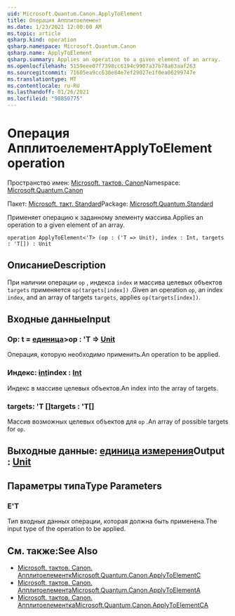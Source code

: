```yaml
---
uid: Microsoft.Quantum.Canon.ApplyToElement
title: Операция Апплитоелемент
ms.date: 1/23/2021 12:00:00 AM
ms.topic: article
qsharp.kind: operation
qsharp.namespace: Microsoft.Quantum.Canon
qsharp.name: ApplyToElement
qsharp.summary: Applies an operation to a given element of an array.
ms.openlocfilehash: 5159eee07f7398cc6194c9907a37b78a63aaf263
ms.sourcegitcommit: 71605ea9cc630e84e7ef29027e1f0ea06299747e
ms.translationtype: MT
ms.contentlocale: ru-RU
ms.lasthandoff: 01/26/2021
ms.locfileid: "98850775"
---
```

# <a name="applytoelement-operation"></a><span data-ttu-id="078f4-102">Операция Апплитоелемент</span><span class="sxs-lookup"><span data-stu-id="078f4-102">ApplyToElement operation</span></span>

<span data-ttu-id="078f4-103">Пространство имен: [Microsoft. тактов. Canon](xref:Microsoft.Quantum.Canon)</span><span class="sxs-lookup"><span data-stu-id="078f4-103">Namespace: [Microsoft.Quantum.Canon](xref:Microsoft.Quantum.Canon)</span></span>

<span data-ttu-id="078f4-104">Пакет: [Microsoft. такт. Standard](https://nuget.org/packages/Microsoft.Quantum.Standard)</span><span class="sxs-lookup"><span data-stu-id="078f4-104">Package: [Microsoft.Quantum.Standard](https://nuget.org/packages/Microsoft.Quantum.Standard)</span></span>


<span data-ttu-id="078f4-105">Применяет операцию к заданному элементу массива.</span><span class="sxs-lookup"><span data-stu-id="078f4-105">Applies an operation to a given element of an array.</span></span>

```qsharp
operation ApplyToElement<'T> (op : ('T => Unit), index : Int, targets : 'T[]) : Unit
```


## <a name="description"></a><span data-ttu-id="078f4-106">Описание</span><span class="sxs-lookup"><span data-stu-id="078f4-106">Description</span></span>

<span data-ttu-id="078f4-107">При наличии операции `op` , индекса `index` и массива целевых объектов `targets` применяется `op(targets[index])` .</span><span class="sxs-lookup"><span data-stu-id="078f4-107">Given an operation `op`, an index `index`, and an array of targets `targets`, applies `op(targets[index])`.</span></span>

## <a name="input"></a><span data-ttu-id="078f4-108">Входные данные</span><span class="sxs-lookup"><span data-stu-id="078f4-108">Input</span></span>

### <a name="op--t--unit"></a><span data-ttu-id="078f4-109">Op: t = [единица](xref:microsoft.quantum.lang-ref.unit)></span><span class="sxs-lookup"><span data-stu-id="078f4-109">op : 'T => [Unit](xref:microsoft.quantum.lang-ref.unit)</span></span> 

<span data-ttu-id="078f4-110">Операция, которую необходимо применить.</span><span class="sxs-lookup"><span data-stu-id="078f4-110">An operation to be applied.</span></span>


### <a name="index--int"></a><span data-ttu-id="078f4-111">Индекс: [int](xref:microsoft.quantum.lang-ref.int)</span><span class="sxs-lookup"><span data-stu-id="078f4-111">index : [Int](xref:microsoft.quantum.lang-ref.int)</span></span>

<span data-ttu-id="078f4-112">Индекс в массиве целевых объектов.</span><span class="sxs-lookup"><span data-stu-id="078f4-112">An index into the array of targets.</span></span>


### <a name="targets--t"></a><span data-ttu-id="078f4-113">targets: 'T []</span><span class="sxs-lookup"><span data-stu-id="078f4-113">targets : 'T[]</span></span>

<span data-ttu-id="078f4-114">Массив возможных целевых объектов для `op` .</span><span class="sxs-lookup"><span data-stu-id="078f4-114">An array of possible targets for `op`.</span></span>



## <a name="output--unit"></a><span data-ttu-id="078f4-115">Выходные данные: [единица измерения](xref:microsoft.quantum.lang-ref.unit)</span><span class="sxs-lookup"><span data-stu-id="078f4-115">Output : [Unit](xref:microsoft.quantum.lang-ref.unit)</span></span>



## <a name="type-parameters"></a><span data-ttu-id="078f4-116">Параметры типа</span><span class="sxs-lookup"><span data-stu-id="078f4-116">Type Parameters</span></span>

### <a name="t"></a><span data-ttu-id="078f4-117">Е</span><span class="sxs-lookup"><span data-stu-id="078f4-117">'T</span></span>

<span data-ttu-id="078f4-118">Тип входных данных операции, которая должна быть применена.</span><span class="sxs-lookup"><span data-stu-id="078f4-118">The input type of the operation to be applied.</span></span>

## <a name="see-also"></a><span data-ttu-id="078f4-119">См. также:</span><span class="sxs-lookup"><span data-stu-id="078f4-119">See Also</span></span>

- [<span data-ttu-id="078f4-120">Microsoft. тактов. Canon. Апплитоелементк</span><span class="sxs-lookup"><span data-stu-id="078f4-120">Microsoft.Quantum.Canon.ApplyToElementC</span></span>](xref:Microsoft.Quantum.Canon.ApplyToElementC)
- [<span data-ttu-id="078f4-121">Microsoft. тактов. Canon. Апплитоелемента</span><span class="sxs-lookup"><span data-stu-id="078f4-121">Microsoft.Quantum.Canon.ApplyToElementA</span></span>](xref:Microsoft.Quantum.Canon.ApplyToElementA)
- [<span data-ttu-id="078f4-122">Microsoft. тактов. Canon. Апплитоелементка</span><span class="sxs-lookup"><span data-stu-id="078f4-122">Microsoft.Quantum.Canon.ApplyToElementCA</span></span>](xref:Microsoft.Quantum.Canon.ApplyToElementCA)